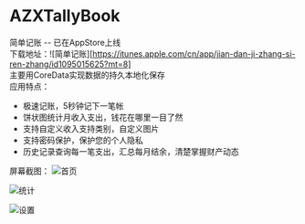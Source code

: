 # AZXTallyBook
简单记账 -- 已在AppStore上线  
下载地址：![简单记账][https://itunes.apple.com/cn/app/jian-dan-ji-zhang-si-ren-zhang/id1095015625?mt=8]  
主要用CoreData实现数据的持久本地化保存  
应用特点：
- 极速记账，5秒钟记下一笔帐
- 饼状图统计月收入支出，钱花在哪里一目了然
- 支持自定义收入支持类别，自定义图片
- 支持密码保护，保护您的个人隐私
- 历史记录查询每一笔支出，汇总每月结余，清楚掌握财产动态

屏幕截图：
![首页](http://upload-images.jianshu.io/upload_images/1776120-c6bfac40e87906f4.png?imageMogr2/auto-orient/strip%7CimageView2/2/w/1240)

![统计](http://upload-images.jianshu.io/upload_images/1776120-63e48676282dd555.png?imageMogr2/auto-orient/strip%7CimageView2/2/w/1240)

![设置](http://upload-images.jianshu.io/upload_images/1776120-b36c9f9b520d570c.png?imageMogr2/auto-orient/strip%7CimageView2/2/w/1240)
